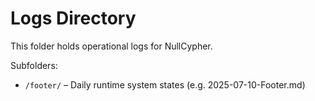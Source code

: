 # Logs Directory

This folder holds operational logs for NullCypher.

Subfolders:

- `/footer/` – Daily runtime system states (e.g. 2025-07-10-Footer.md)
